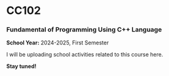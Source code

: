 # **CC102**

### Fundamental of Programming Using C++ Language  
**School Year:** 2024-2025, First Semester

I will be uploading school activities related to this course here.

**Stay tuned!**

